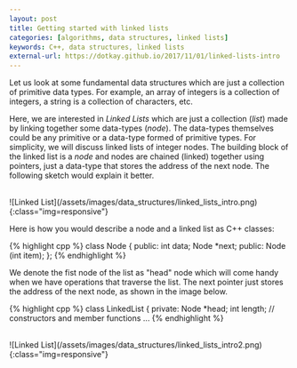 ```yaml
---
layout: post
title: Getting started with linked lists
categories: [algorithms, data structures, linked lists]
keywords: C++, data structures, linked lists
external-url: https://dotkay.github.io/2017/11/01/linked-lists-intro
---
```


Let us look at some fundamental data structures which are just a collection of primitive data types. For example, an array of integers is a collection of integers, a string is a collection of characters, etc. 

Here, we are interested in _Linked Lists_ which are just a collection (_list_) made by linking together some data-types (_node_). The data-types themselves could be any primitive or a data-type formed of primitive types. For simplicity, we will discuss linked lists of integer nodes. The building block of the linked list is a _node_ and nodes are chained (linked) together using pointers, just a data-type that stores the address of the next node. The following sketch would explain it better.

<br>
![Linked List](/assets/images/data_structures/linked_lists_intro.png){:class="img=responsive"}

Here is how you would describe a node and a linked list as C++ classes:

{% highlight cpp %}
class Node {
  public:
    int data;
    Node *next;
  public: 
    Node (int item);
};
{% endhighlight %}

We denote the fist node of the list as "head" node which will come handy when we have operations that traverse the list. The next pointer just stores the address of the next node, as shown in the image below.

{% highlight cpp %}
class LinkedList {
  private:
    Node *head;
    int length;
  // constructors and member functions
  ...
{% endhighlight %}

<br>
![Linked List](/assets/images/data_structures/linked_lists_intro2.png){:class="img=responsive"}
